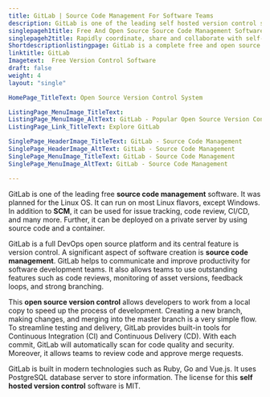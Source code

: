 ```yaml
---
title: GitLab | Source Code Management For Software Teams
description: GitLab is one of the leading self hosted version control software. Moreover, it is a complete DevOps platform that allows teams to collaborate and share easily.
singlepageh1title: Free And Open Source Source Code Management Software
singlepageh2title: Rapidly coordinate, share and collaborate with self-hosted source code management software. Allows teams to maximize productivity and faster delivery.
Shortdescriptionlistingpage: GitLab is a complete free and open source DevOps platform with built-in full feature version control system.
linktitle: GitLab
Imagetext:  Free Version Control Software 
draft: false
weight: 4
layout: "single"

HomePage_TitleText: Open Source Version Control System

ListingPage_MenuImage_TitleText: 
ListingPage_MenuImage_AltText: GitLab - Popular Open Source Version Control Software
ListingPage_Link_TitleText: Explore GitLab

SinglePage_HeaderImage_TitleText: GitLab - Source Code Management
SinglePage_HeaderImage_AltText: GitLab - Source Code Management
SinglePage_MenuImage_TitleText: GitLab - Source Code Management
SinglePage_MenuImage_AltText: GitLab - Source Code Management

---
```


GitLab is one of the leading free **source code management** software. It was planned for the Linux OS. It can run on most Linux flavors, except Windows. In addition to **SCM**, it can be used for issue tracking, code review, CI/CD, and many more. Further, it can be deployed on a private server by using source code and a container.

GitLab is a full DevOps open source platform and its central feature is version control. A significant aspect of software creation is **source code management**. GitLab helps to communicate and improve productivity for software development teams. It also allows teams to use outstanding features such as code reviews, monitoring of asset versions, feedback loops, and strong branching.

This **open source version control** allows developers to work from a local copy to speed up the process of development. Creating a new branch, making changes, and merging into the master branch is a very simple flow. To streamline testing and delivery, GitLab provides built-in tools for Continuous Integration (CI) and Continuous Delivery (CD). With each commit, GitLab will automatically scan for code quality and security. Moreover, it allows teams to review code and approve merge requests.

GitLab is built in modern technologies such as Ruby, Go and Vue.js. It uses PostgreSQL database server to store information. The license for this **self hosted version control** software is MIT.